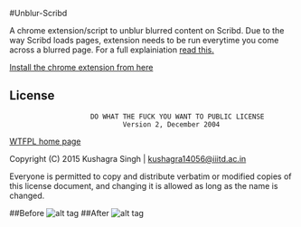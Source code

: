 #Unblur-Scribd

A chrome extension/script to unblur blurred content on Scribd. Due to the way Scribd loads pages, extension needs to be run everytime you come across a blurred page. For a full explainiation [read this. ](http://iamkush.me/article/Viewing-blurred-content-on-Scribd-without-paying)

[Install the chrome extension from here ](http://bit.ly/unblurThePage)

## License

                        DO WHAT THE FUCK YOU WANT TO PUBLIC LICENSE
                                Version 2, December 2004

[WTFPL home page](http://www.wtfpl.net/)

Copyright (C) 2015 Kushagra Singh | kushagra14056@iiitd.ac.in

Everyone is permitted to copy and distribute verbatim or modified
copies of this license document, and changing it is allowed as long
as the name is changed.

##Before
![alt tag](http://s23.postimg.org/yy1uuetgr/Screen_Shot_2015_08_30_at_2_26_16_pm.png)
##After
![alt tag](http://s15.postimg.org/y5d3pyfvf/Screen_Shot_2015_08_30_at_2_26_27_pm.png)


